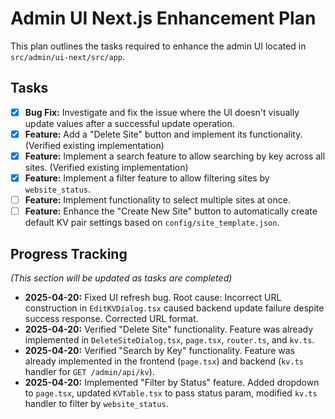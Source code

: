 # Admin UI Next.js Enhancement Plan

This plan outlines the tasks required to enhance the admin UI located in `src/admin/ui-next/src/app`.

## Tasks

-   [x] **Bug Fix:** Investigate and fix the issue where the UI doesn't visually update values after a successful update operation.
-   [x] **Feature:** Add a "Delete Site" button and implement its functionality. (Verified existing implementation)
-   [x] **Feature:** Implement a search feature to allow searching by key across all sites. (Verified existing implementation)
-   [x] **Feature:** Implement a filter feature to allow filtering sites by `website_status`.
-   [ ] **Feature:** Implement functionality to select multiple sites at once.
-   [ ] **Feature:** Enhance the "Create New Site" button to automatically create default KV pair settings based on `config/site_template.json`.

## Progress Tracking

*(This section will be updated as tasks are completed)*

- **2025-04-20:** Fixed UI refresh bug. Root cause: Incorrect URL construction in `EditKVDialog.tsx` caused backend update failure despite success response. Corrected URL format.
- **2025-04-20:** Verified "Delete Site" functionality. Feature was already implemented in `DeleteSiteDialog.tsx`, `page.tsx`, `router.ts`, and `kv.ts`.
- **2025-04-20:** Verified "Search by Key" functionality. Feature was already implemented in the frontend (`page.tsx`) and backend (`kv.ts` handler for `GET /admin/api/kv`).
- **2025-04-20:** Implemented "Filter by Status" feature. Added dropdown to `page.tsx`, updated `KVTable.tsx` to pass status param, modified `kv.ts` handler to filter by `website_status`.
